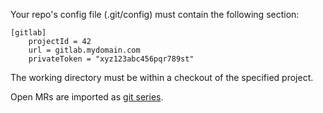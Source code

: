 Your repo's config file (.git/config) must contain the following section:

```
[gitlab]
    projectId = 42
    url = gitlab.mydomain.com
    privateToken = "xyz123abc456pqr789st"
```

The working directory must be within a checkout of the specified project.

Open MRs are imported as [git series].

[git series]: https://github.com/git-series/git-series
